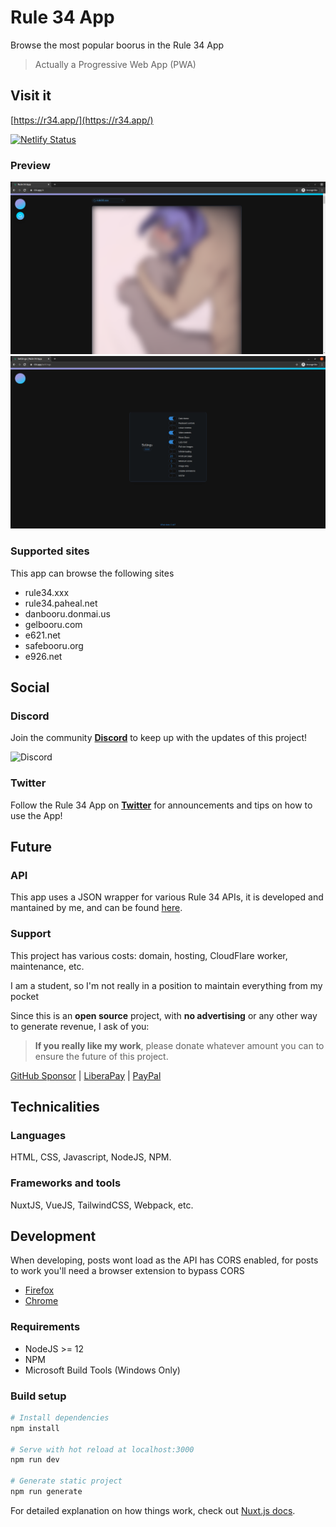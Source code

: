 # Rule 34 App

Browse the most popular boorus in the Rule 34 App

> Actually a Progressive Web App (PWA)

## Visit it

[https://r34.app/](https://r34.app/)

[![Netlify Status](https://api.netlify.com/api/v1/badges/703629e2-193f-4bb0-9349-f02a22d50ed1/deploy-status)](https://app.netlify.com/sites/rule34-app/deploys)

### Preview

![Posts Preview](.github/images/dashboard.png)
![Settings Preview](.github/images/settings.png)

### Supported sites

This app can browse the following sites

- rule34.xxx
- rule34.paheal.net
- danbooru.donmai.us
- gelbooru.com
- e621.net
- safebooru.org
- e926.net

## Social

### Discord

Join the community **[Discord](https://redirect.r34.app/discord)** to keep up with the updates of this project!

![Discord](https://img.shields.io/discord/656241666553806861?style=for-the-badge)

### Twitter

Follow the Rule 34 App on **[Twitter](https://redirect.r34.app/twitter)** for announcements and tips on how to use the App!

## Future

### API

This app uses a JSON wrapper for various Rule 34 APIs, it is developed and mantained by me, and can be found [here](https://redirect.r34.app/github/api).

### Support

This project has various costs: domain, hosting, CloudFlare worker, maintenance, etc.

I am a student, so I'm not really in a position to maintain everything from my pocket

Since this is an **open source** project, with **no advertising** or any other way to generate revenue, I ask of you:

> **If you really like my work**, please donate whatever amount you can to ensure the future of this project.

[GitHub Sponsor](https://redirect.r34.app/github/sponsor) | [LiberaPay](https://redirect.r34.app/liberapay) | [PayPal](https://redirect.r34.app/paypal)

## Technicalities

### Languages

HTML, CSS, Javascript, NodeJS, NPM.

### Frameworks and tools

NuxtJS, VueJS, TailwindCSS, Webpack, etc.

## Development

When developing, posts wont load as the API has CORS enabled, for posts to work you'll need a browser extension to bypass CORS

- [Firefox](https://addons.mozilla.org/es/firefox/addon/cors-everywhere/)
- [Chrome](https://chrome.google.com/webstore/detail/allow-cors-access-control/lhobafahddgcelffkeicbaginigeejlf)

### Requirements

- NodeJS >= 12
- NPM
- Microsoft Build Tools (Windows Only)

### Build setup

```bash
# Install dependencies
npm install

# Serve with hot reload at localhost:3000
npm run dev

# Generate static project
npm run generate
```

For detailed explanation on how things work, check out [Nuxt.js docs](https://nuxtjs.org).
